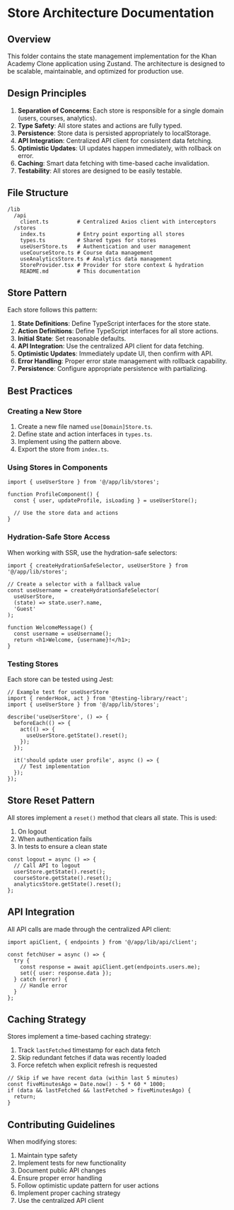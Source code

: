 # Store Architecture Documentation

## Overview

This folder contains the state management implementation for the Khan Academy Clone application using Zustand. The architecture is designed to be scalable, maintainable, and optimized for production use.

## Design Principles

1. **Separation of Concerns**: Each store is responsible for a single domain (users, courses, analytics).
2. **Type Safety**: All store states and actions are fully typed.
3. **Persistence**: Store data is persisted appropriately to localStorage.
4. **API Integration**: Centralized API client for consistent data fetching.
5. **Optimistic Updates**: UI updates happen immediately, with rollback on error.
6. **Caching**: Smart data fetching with time-based cache invalidation.
7. **Testability**: All stores are designed to be easily testable.

## File Structure

```
/lib
  /api
    client.ts         # Centralized Axios client with interceptors
  /stores
    index.ts          # Entry point exporting all stores
    types.ts          # Shared types for stores
    useUserStore.ts   # Authentication and user management
    useCourseStore.ts # Course data management
    useAnalyticsStore.ts # Analytics data management
    StoreProvider.tsx # Provider for store context & hydration
    README.md         # This documentation
```

## Store Pattern

Each store follows this pattern:

1. **State Definitions**: Define TypeScript interfaces for the store state.
2. **Action Definitions**: Define TypeScript interfaces for all store actions.
3. **Initial State**: Set reasonable defaults.
4. **API Integration**: Use the centralized API client for data fetching.
5. **Optimistic Updates**: Immediately update UI, then confirm with API.
6. **Error Handling**: Proper error state management with rollback capability.
7. **Persistence**: Configure appropriate persistence with partializing.

## Best Practices

### Creating a New Store

1. Create a new file named `use[Domain]Store.ts`.
2. Define state and action interfaces in `types.ts`.
3. Implement using the pattern above.
4. Export the store from `index.ts`.

### Using Stores in Components

```tsx
import { useUserStore } from '@/app/lib/stores';

function ProfileComponent() {
  const { user, updateProfile, isLoading } = useUserStore();
  
  // Use the store data and actions
}
```

### Hydration-Safe Store Access

When working with SSR, use the hydration-safe selectors:

```tsx
import { createHydrationSafeSelector, useUserStore } from '@/app/lib/stores';

// Create a selector with a fallback value
const useUsername = createHydrationSafeSelector(
  useUserStore,
  (state) => state.user?.name,
  'Guest'
);

function WelcomeMessage() {
  const username = useUsername();
  return <h1>Welcome, {username}!</h1>;
}
```

### Testing Stores

Each store can be tested using Jest:

```tsx
// Example test for useUserStore
import { renderHook, act } from '@testing-library/react';
import { useUserStore } from '@/app/lib/stores';

describe('useUserStore', () => {
  beforeEach(() => {
    act(() => {
      useUserStore.getState().reset();
    });
  });
  
  it('should update user profile', async () => {
    // Test implementation
  });
});
```

## Store Reset Pattern

All stores implement a `reset()` method that clears all state. This is used:

1. On logout
2. When authentication fails
3. In tests to ensure a clean state

```tsx
const logout = async () => {
  // Call API to logout
  userStore.getState().reset();
  courseStore.getState().reset();
  analyticsStore.getState().reset();
};
```

## API Integration

All API calls are made through the centralized API client:

```tsx
import apiClient, { endpoints } from '@/app/lib/api/client';

const fetchUser = async () => {
  try {
    const response = await apiClient.get(endpoints.users.me);
    set({ user: response.data });
  } catch (error) {
    // Handle error
  }
};
```

## Caching Strategy

Stores implement a time-based caching strategy:

1. Track `lastFetched` timestamp for each data fetch
2. Skip redundant fetches if data was recently loaded
3. Force refetch when explicit refresh is requested

```tsx
// Skip if we have recent data (within last 5 minutes)
const fiveMinutesAgo = Date.now() - 5 * 60 * 1000;
if (data && lastFetched && lastFetched > fiveMinutesAgo) {
  return;
}
```

## Contributing Guidelines

When modifying stores:

1. Maintain type safety
2. Implement tests for new functionality
3. Document public API changes
4. Ensure proper error handling
5. Follow optimistic update pattern for user actions
6. Implement proper caching strategy
7. Use the centralized API client 